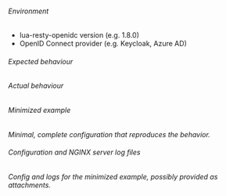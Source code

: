 <!--

NOTE:
A new issue about a bug should be verified with a minimized example.

-->

###### Environment

- lua-resty-openidc version (e.g. 1.8.0)
- OpenID Connect provider (e.g. Keycloak, Azure AD)

###### Expected behaviour

###### Actual behaviour

###### Minimized example
*Minimal, complete configuration that reproduces the behavior.*

###### Configuration and NGINX server log files
*Config and logs for the minimized example, possibly provided as attachments.*

